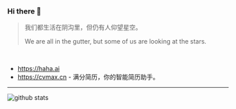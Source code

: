 ### Hi there 👋

<!--
**xpzouying/xpzouying** is a ✨ _special_ ✨ repository because its `README.md` (this file) appears on your GitHub profile.


Here are some ideas to get you started:

- 🔭 I’m currently working on ...
- 🌱 I’m currently learning ...
- 👯 I’m looking to collaborate on ...
- 🤔 I’m looking for help with ...
- 💬 Ask me about ...
- 📫 How to reach me: ...
- 😄 Pronouns: ...
- ⚡ Fun fact: ...
-->

> 我们都生活在阴沟里，但仍有人仰望星空。
>
> We are all in the gutter, but some of us are looking at the stars.

<br />

* https://haha.ai
* https://cvmax.cn - 满分简历，你的智能简历助手。


<hr />

<!--
  [![Anurag's GitHub stats](https://github-readme-stats.vercel.app/api?username=xpzouying&count_private=true&show_icons=true)](https://github.com/anuraghazra/github-readme-stats)
-->

<picture decoding="async" loading="lazy">
  <source media="(prefers-color-scheme: light)" srcset="https://pixel-profile-zy.vercel.app/api/github-stats?username=xpzouying&screen_effect=false&background=linear-gradient(to%20bottom%20right%2C%20%2374dcc4%2C%20%234597e9)">
  <source media="(prefers-color-scheme: dark)" srcset="https://pixel-profile-zy.vercel.app/api/github-stats?username=xpzouying&screen_effect=true&background=linear-gradient(to%20bottom%20right%2C%20%235580eb%2C%20%232aeeff)">
  <img alt="github stats" src="https://pixel-profile-zy.vercel.app/api/github-stats?username=xpzouying&screen_effect=false&background=linear-gradient(to%20bottom%20right%2C%20%2374dcc4%2C%20%234597e9)">
</picture>
